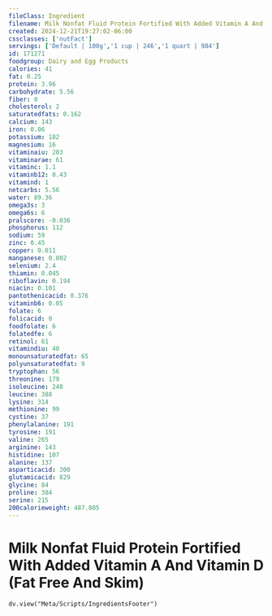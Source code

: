 ```yaml
---
fileClass: Ingredient
filename: Milk Nonfat Fluid Protein Fortified With Added Vitamin A And Vitamin D (Fat Free And Skim)
created: 2024-12-21T19:27:02-06:00
cssclasses: ['nutFact']
servings: ['Default | 100g','1 cup | 246','1 quart | 984']
id: 171271
foodgroup: Dairy and Egg Products
calories: 41
fat: 0.25
protein: 3.96
carbohydrate: 5.56
fiber: 0
cholesterol: 2
saturatedfats: 0.162
calcium: 143
iron: 0.06
potassium: 182
magnesium: 16
vitaminaiu: 203
vitaminarae: 61
vitaminc: 1.1
vitaminb12: 0.43
vitamind: 1
netcarbs: 5.56
water: 89.36
omega3s: 3
omega6s: 6
pralscore: -0.036
phosphorus: 112
sodium: 59
zinc: 0.45
copper: 0.011
manganese: 0.002
selenium: 2.4
thiamin: 0.045
riboflavin: 0.194
niacin: 0.101
pantothenicacid: 0.376
vitaminb6: 0.05
folate: 6
folicacid: 0
foodfolate: 6
folatedfe: 6
retinol: 61
vitamindiu: 40
monounsaturatedfat: 65
polyunsaturatedfat: 9
tryptophan: 56
threonine: 179
isoleucine: 240
leucine: 388
lysine: 314
methionine: 99
cystine: 37
phenylalanine: 191
tyrosine: 191
valine: 265
arginine: 143
histidine: 107
alanine: 137
asparticacid: 300
glutamicacid: 829
glycine: 84
proline: 384
serine: 215
200calorieweight: 487.805
---
```


# Milk Nonfat Fluid Protein Fortified With Added Vitamin A And Vitamin D (Fat Free And Skim)

```dataviewjs
dv.view("Meta/Scripts/IngredientsFooter")
```